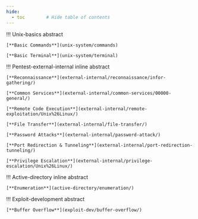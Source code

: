```yaml
---
hide:
  - toc        # Hide table of contents
---
```


!!! Unix-basics abstract

	[**Basic Commands**](unix-system/commands)

	[**Basic Terminal**](unix-system/terminal)

!!! Pentest-external-internal inline abstract

	[**Reconnaissance**](external-internal/reconnaissance/infor-gathering/)

	[**Common Services**](external-internal/common-services/00000-general/)

	[**Remote Code Execution**](external-internal/remote-exploitation/Unix%26Linux/)

	[**File Transfer**](external-internal/file-transfer/)

	[**Password Attacks**](external-internal/password-attack/)

	[**Port Redirection & Tunneling**](external-internal/port-redirection-tunneling/)

	[**Privilege Escalation**](external-internal/privilege-escalation/Unix%26Linux/)

!!! Active-directory inline abstract

	[**Enumeration**](active-directory/enumeration/)

!!! Exploit-development abstract

	[**Buffer Overflow**](exploit-dev/buffer-overflow/)